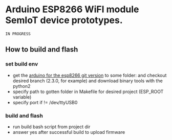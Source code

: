 # Arduino ESP8266 WiFI module SemIoT device prototypes.

`IN PROGRESS`

## How to build and flash

### set build env

+ get the [arduino for the esp8266 git version](https://github.com/esp8266/Arduino#using-git-version) to some folder: and checkout desired branch (2.3.0, for example) and download binary tools with the python2
+ specify path to gotten folder in Makefile for desired project (ESP_ROOT variable)
+ specify port if != /dev/ttyUSB0

### build and flash

+ run build bash script from project dir
+ answer yes after successful build to upload firmware

